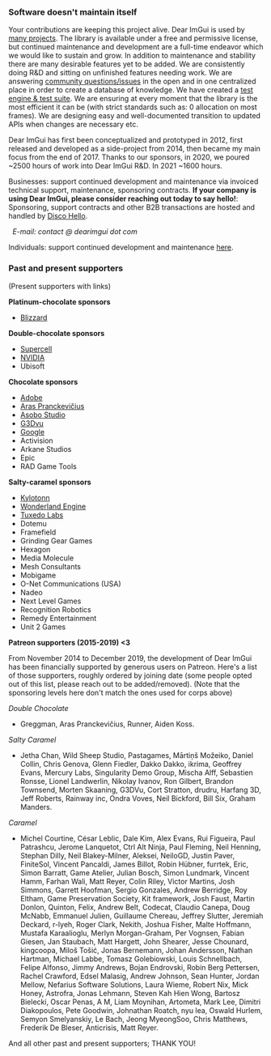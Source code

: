 ### Software doesn't maintain itself

Your contributions are keeping this project alive. Dear ImGui is used by [many projects](https://github.com/ocornut/imgui/wiki/Software-using-dear-imgui). The library is available under a free and permissive license, but continued maintenance and development are a full-time endeavor which we would like to sustain and grow. In addition to maintenance and stability there are many desirable features yet to be added. We are consistently doing R&D and sitting on unfinished features needing work. We are answering [community questions/issues](https://github.com/ocornut/imgui/issues?q=) in the open and in one centralized place in order to create a database of knowledge. We have created a [test engine & test suite](https://github.com/ocornut/imgui_test_engine). We are ensuring at every moment that the library is the most efficient it can be (with strict standards such as: 0 allocation on most frames). We are designing easy and well-documented transition to updated APIs when changes are necessary etc.

Dear ImGui has first been conceptualized and prototyped in 2012, first released and developed as a side-project from 2014, then became my main focus from the end of 2017. Thanks to our sponsors, in 2020, we poured ~2500 hours of work into Dear ImGui R&D. In 2021 ~1600 hours.

Businesses: support continued development and maintenance via invoiced technical support, maintenance, sponsoring contracts. **If your company is using Dear ImGui, please consider reaching out today to say hello!**:
Sponsoring, support contracts and other B2B transactions are hosted and handled by [Disco Hello](https://www.discohello.com/).

&nbsp;&nbsp;_E-mail: contact @ dearimgui dot com_

Individuals: support continued development and maintenance [here](https://www.paypal.com/cgi-bin/webscr?cmd=_s-xclick&hosted_button_id=WGHNC6MBFLZ2S).

### Past and present supporters

(Present supporters with links)

**Platinum-chocolate sponsors**
- [Blizzard](https://careers.blizzard.com/en-us/openings/engineering/all/all/all/1)

**Double-chocolate sponsors**
- [Supercell](http://www.supercell.com)
- [NVIDIA](https://developer.nvidia.com/nvidia-omniverse)
- Ubisoft

**Chocolate sponsors**
- [Adobe](https://www.adobe.com/products/medium.html)
- [Aras Pranckevičius](https://aras-p.info)
- [Asobo Studio](https://www.asobostudio.com/)
- [G3Dvu]()
- [Google](https://github.com/google/filament)
- Activision
- Arkane Studios
- Epic
- RAD Game Tools

**Salty-caramel sponsors**
- [Kylotonn](https://www.kylotonn.com)
- [Wonderland Engine](https://wonderlandengine.com/)
- [Tuxedo Labs](https://www.tuxedolabs.com/)
- Dotemu
- Framefield
- Grinding Gear Games
- Hexagon
- Media Molecule
- Mesh Consultants
- Mobigame
- O-Net Communications (USA)
- Nadeo
- Next Level Games
- Recognition Robotics
- Remedy Entertainment
- Unit 2 Games

**Patreon supporters (2015-2019) <3**

From November 2014 to December 2019, the development of Dear ImGui has been financially supported by generous users on Patreon. Here's a list of those supporters, roughly ordered by joining date (some people opted out of this list, please reach out to be added/removed). (Note that the sponsoring levels here don't match the ones used for corps above)

_Double Chocolate_
- Greggman, Aras Pranckevičius, Runner, Aiden Koss.

_Salty Caramel_
- Jetha Chan, Wild Sheep Studio, Pastagames, Mārtiņš Možeiko, Daniel Collin, Chris Genova, Glenn Fiedler, Dakko Dakko, ikrima, Geoffrey Evans, Mercury Labs, Singularity Demo Group, Mischa Alff, Sebastien Ronsse, Lionel Landwerlin, Nikolay Ivanov, Ron Gilbert, Brandon Townsend, Morten Skaaning, G3DVu, Cort Stratton, drudru, Harfang 3D, Jeff Roberts, Rainway inc, Ondra Voves, Neil Bickford, Bill Six, Graham Manders.

_Caramel_
- Michel Courtine, César Leblic, Dale Kim, Alex Evans, Rui Figueira, Paul Patrashcu, Jerome Lanquetot, Ctrl Alt Ninja, Paul Fleming, Neil Henning, Stephan Dilly, Neil Blakey-Milner, Aleksei, NeiloGD, Justin Paver, FiniteSol, Vincent Pancaldi, James Billot, Robin Hübner, furrtek, Eric, Simon Barratt, Game Atelier, Julian Bosch, Simon Lundmark, Vincent Hamm, Farhan Wali, Matt Reyer, Colin Riley, Victor Martins, Josh Simmons, Garrett Hoofman, Sergio Gonzales, Andrew Berridge, Roy Eltham, Game Preservation Society, Kit framework, Josh Faust, Martin Donlon, Quinton, Felix, Andrew Belt, Codecat, Claudio Canepa, Doug McNabb, Emmanuel Julien, Guillaume Chereau, Jeffrey Slutter, Jeremiah Deckard, r-lyeh, Roger Clark, Nekith, Joshua Fisher, Malte Hoffmann, Mustafa Karaalioglu, Merlyn Morgan-Graham, Per Vognsen, Fabian Giesen, Jan Staubach, Matt Hargett, John Shearer, Jesse Chounard, kingcoopa, Miloš Tošić, Jonas Bernemann, Johan Andersson, Nathan Hartman, Michael Labbe, Tomasz Golebiowski, Louis Schnellbach, Felipe Alfonso, Jimmy Andrews, Bojan Endrovski, Robin Berg Pettersen, Rachel Crawford, Edsel Malasig, Andrew Johnson, Sean Hunter, Jordan Mellow, Nefarius Software Solutions, Laura Wieme, Robert Nix, Mick Honey, Astrofra, Jonas Lehmann, Steven Kah Hien Wong, Bartosz Bielecki, Oscar Penas, A M, Liam Moynihan, Artometa, Mark Lee, Dimitri Diakopoulos, Pete Goodwin, Johnathan Roatch, nyu lea, Oswald Hurlem,  Semyon Smelyanskiy, Le Bach, Jeong MyeongSoo, Chris Matthews, Frederik De Bleser, Anticrisis, Matt Reyer.

And all other past and present supporters; THANK YOU!